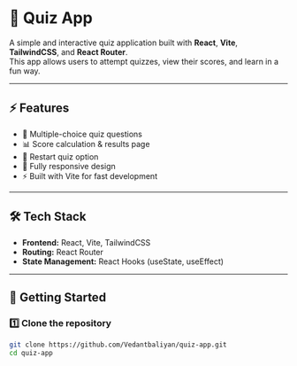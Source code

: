 # 📝 Quiz App  

A simple and interactive quiz application built with **React**, **Vite**, **TailwindCSS**, and **React Router**.  
This app allows users to attempt quizzes, view their scores, and learn in a fun way.  

---

## ⚡ Features  
- 🎯 Multiple-choice quiz questions  
- 📊 Score calculation & results page  
- 🔄 Restart quiz option  
- 📱 Fully responsive design  
- ⚡ Built with Vite for fast development  

---

## 🛠️ Tech Stack  
- **Frontend:** React, Vite, TailwindCSS  
- **Routing:** React Router  
- **State Management:** React Hooks (useState, useEffect)  

---

## 🚀 Getting Started  

### 1️⃣ Clone the repository  
```bash
git clone https://github.com/Vedantbaliyan/quiz-app.git
cd quiz-app
